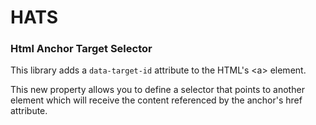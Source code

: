 # HATS
### Html Anchor Target Selector

This library adds a `data-target-id` attribute to the HTML's &lt;a&gt; element.

This new property allows you to define a selector that points to another element which will receive the content referenced by the anchor's href attribute.
